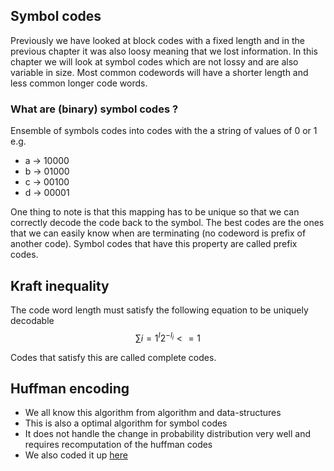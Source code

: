 ## Symbol codes
Previously we have looked at block codes with a fixed length and in the previous chapter it was also loosy meaning that we lost information.
In this chapter we will look at symbol codes which are not lossy and are also variable in size. Most common codewords will have a shorter length and less common longer code words.

### What are (binary) symbol codes ? 
Ensemble of symbols codes into codes with the a string of values of 0 or 1
e.g.
- a -> 10000
- b -> 01000
- c -> 00100
- d -> 00001

One thing to note is that this mapping has to be unique so that we can correctly decode the code back to the symbol.
The best codes are the ones that we can easily know when are terminating (no codeword is prefix of another code). Symbol codes that have this property are called prefix codes.


## Kraft inequality
The code word length must satisfy the following equation to be uniquely decodable
$$\sum{i=1}^{I}2^{-l_i} <= 1$$ 

Codes that satisfy this are called complete codes.

## Huffman encoding
- We all know this algorithm from algorithm and data-structures
- This is also a optimal algorithm for symbol codes
- It does not handle the change in probability distribution very well and requires recomputation of the huffman codes
- We also coded it up [here](../../compression/huffman.py)

